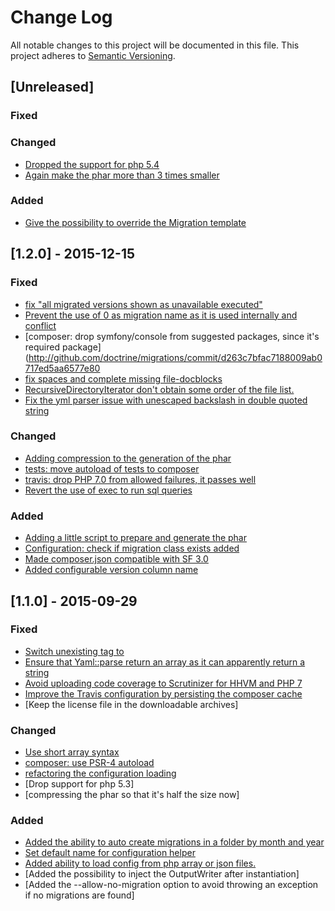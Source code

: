 # Change Log
All notable changes to this project will be documented in this file.
This project adheres to [Semantic Versioning](http://semver.org/).

## [Unreleased]
### Fixed
### Changed
  - [Dropped the support for php 5.4](https://github.com/doctrine/migrations/pull/393)
  - [Again make the phar more than 3 times smaller](https://github.com/doctrine/migrations/pull/396)
### Added
  - [Give the possibility to override the Migration template](https://github.com/doctrine/migrations/pull/391)


## [1.2.0] - 2015-12-15
### Fixed
  - [fix "all migrated versions shown as unavailable executed" ](https://github.com/doctrine/migrations/commit/875849e2a80d37dc8bf5dd0663e464b6789e3b56)
  - [Prevent the use of 0 as migration name as it is used internally and conflict](http://github.com/doctrine/migrations/commit/5df49c5ad5dc2265401a54a3b9e6ecb3e7cda8d0)
  - [composer: drop symfony/console from suggested packages, since it's required package](http://github.com/doctrine/migrations/commit/d263c7bfac7188009ab0717ed5aa6577e80
  - [fix spaces and complete missing file-docblocks](http://github.com/doctrine/migrations/commit/4b68a69c3e35492b36ec140ebb216cdb80ffe655)
  - [RecursiveDirectoryIterator don't obtain some order of the file list.](http://github.com/doctrine/migrations/commit/ed95c05c14381e64404f1135763fcc9b65317b96)
  - [Fix the yml parser issue with unescaped backslash in double quoted string](http://github.com/doctrine/migrations/commit/af3cce7d2e490ead821fcbdb54b4772b4913ee1d)

### Changed
  - [Adding compression to the generation of the phar](http://github.com/doctrine/migrations/commit/70730ff8655f0be89ce0f06d1e279930d7eb2550)
  - [tests: move autoload of tests to composer](http://github.com/doctrine/migrations/commit/3a4f8368e4b7b95d2e6c51c26f6dc41bb05a5ce5)
  - [travis: drop PHP 7.0 from allowed failures, it passes well](http://github.com/doctrine/migrations/commit/57ec2f071a7a840c554058b77f2089893d06ba23)
  - [Revert the use of exec to run sql queries](http://github.com/doctrine/migrations/commit/0af6e6e705b905a56cbed26cb5c17faad4c2c04f)

### Added
  - [Adding a little script to prepare and generate the phar](http://github.com/doctrine/migrations/commit/3a8ef413e7f8a42d4e0f3d32d30601b26fb27e60)
  - [Configuration: check if migration class exists added](http://github.com/doctrine/migrations/commit/a53d7c83b319341c985d2a21950e260fa55b0b8d)
  - [Made composer.json compatible with SF 3.0](http://github.com/doctrine/migrations/commit/4e909f2e661a8414a3e04ce987a09c9e849cd13f)
  - [Added configurable version column name](http://github.com/doctrine/migrations/commit/02ddf4318b84a20bb0e3486acfc6e6f41cc63426)

## [1.1.0] - 2015-09-29
### Fixed
  - [Switch unexisting <warning> tag to <comment>](http://github.com/doctrine/migrations/commit/93a81ff0dcc858de4df5c17d97f2f24b3bfa3c36)
  - [Ensure that Yaml::parse return an array as it can apparently return a string](http://github.com/doctrine/migrations/commit/1499f0cc3e5f5b20a510ba8f0779d5c68a9e5084)
  - [Avoid uploading code coverage to Scrutinizer for HHVM and PHP 7](http://github.com/doctrine/migrations/commit/d47d65021dcb711480bf27f6d0bbba138e220f12)
  - [Improve the Travis configuration by persisting the composer cache](http://github.com/doctrine/migrations/commit/bda0509b479ae6605b8fa749b0999b4ce2ff8c04)
  - [Keep the license file in the downloadable archives]
### Changed
  - [Use short array syntax](http://github.com/doctrine/migrations/commit/50a6e18c95ff617325229a4a649d65c1a11445bc)
  - [composer: use PSR-4 autoload](http://github.com/doctrine/migrations/commit/7fb8d301b2f4d4a564433165e0604b7d34013844)
  - [refactoring the configuration loading](http://github.com/doctrine/migrations/commit/e95b277111c74cfe65eb959d4471f45a815e1ece)
  - [Drop support for php 5.3]
  - [compressing the phar so that it's half the size now]
### Added
  - [Added the ability to auto create migrations in a folder by month and year](http://github.com/doctrine/migrations/commit/0b8e40868e12a36de7f689add61857b9ba29c4bc)
  - [Set default name for configuration helper](http://github.com/doctrine/migrations/commit/1f3592f2f126a022db275192f17b8d5c01f19822)
  - [Added ability to load config from php array or json files.](http://github.com/doctrine/migrations/commit/8cf01d623f9eb3728ba86c22970347107a8f0be7)
  - [Added the possibility to inject the OutputWriter after instantiation]
  - [Added the --allow-no-migration option to avoid throwing an exception if no migrations are found]
